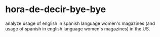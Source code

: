 # hora-de-decir-bye-bye
analyze usage of english in spanish language women's magazines (and usage of spanish in english language women's magazines) in the US.
